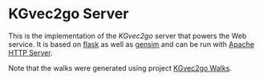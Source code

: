 # KGvec2go Server
This is the implementation of the *KGvec2go* server that powers the Web service.
It is based on <a href="https://www.palletsprojects.com/p/flask/">flask</a> as well as 
<a href="https://radimrehurek.com/gensim/">gensim</a> and can be run with 
<a href="https://httpd.apache.org/">Apache HTTP Server</a>.

Note that the walks were generated using project <a href="https://github.com/janothan/kgvec2go-walks">KGvec2go Walks</a>. 